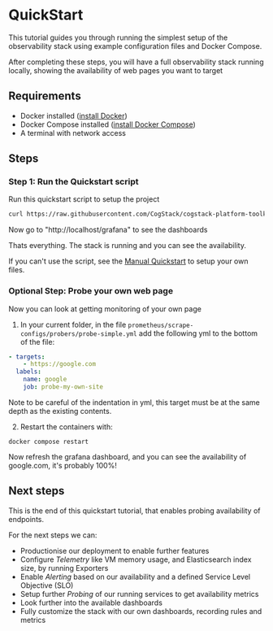 # QuickStart

This tutorial guides you through running the simplest setup of the observability stack using example configuration files and Docker Compose.

After completing these steps, you will have a full observability stack running locally, showing the availability of web pages you want to target

## Requirements

- Docker installed ([install Docker](https://docs.docker.com/get-docker/))
- Docker Compose installed ([install Docker Compose](https://docs.docker.com/compose/install/))
- A terminal with network access

## Steps

### Step 1: Run the Quickstart script

Run this quickstart script to setup the project
```bash
curl https://raw.githubusercontent.com/CogStack/cogstack-platform-toolkit/refs/heads/main/observability/examples/simple/quickstart.sh | bash
```
Now go to "http://localhost/grafana" to see the dashboards

Thats everything. The stack is running and you can see the availability.

If you can't use the script, see the [Manual Quickstart](../advanced-usage/quickstart-manual.md) to setup your own files. 


### Optional Step: Probe your own web page
Now you can look at getting monitoring of your own page

1. In your current folder, in the file `prometheus/scrape-configs/probers/probe-simple.yml` add the following yml to the bottom of the file:

```yaml
- targets:
    - https://google.com
  labels:
    name: google
    job: probe-my-own-site
```

Note to be careful of the indentation in yml, this target must be at the same depth as the existing contents. 

2. Restart the containers with:
```
docker compose restart
```

Now refresh the grafana dashboard, and you can see the availability of google.com, it's probably 100%!

## Next steps
This is the end of this quickstart tutorial, that enables probing availability of endpoints.

For the next steps we can:

- Productionise our deployment to enable further features
- Configure *Telemetry* like VM memory usage, and Elasticsearch index size, by running Exporters
- Enable *Alerting* based on our availability and a defined Service Level Objective (SLO)
- Setup further *Probing* of our running services to get availability metrics
- Look further into the available dashboards
- Fully customize the stack with our own dashboards, recording rules and metrics





